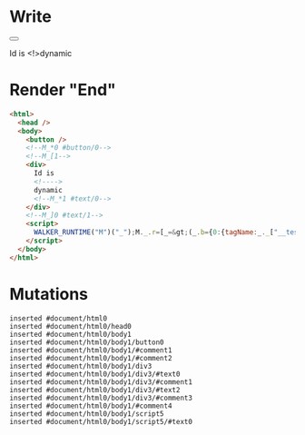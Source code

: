 # Write
  <button></button><!--M_*0 #button/0--><!--M_[1--><div>Id is <!>dynamic<!--M_*1 #text/0--></div><!--M_]0 #text/1--><script>WALKER_RUNTIME("M")("_");M._.r=[_=>(_.b={0:{tagName:_._["__tests__/components/child.marko"],"#text/1!":_.a={},"#text/1(":_._["__tests__/components/child.marko"]},1:_.a}),0,"__tests__/template.marko_0_tagName",0];M._.w()</script>


# Render "End"
```html
<html>
  <head />
  <body>
    <button />
    <!--M_*0 #button/0-->
    <!--M_[1-->
    <div>
      Id is 
      <!---->
      dynamic
      <!--M_*1 #text/0-->
    </div>
    <!--M_]0 #text/1-->
    <script>
      WALKER_RUNTIME("M")("_");M._.r=[_=&gt;(_.b={0:{tagName:_._["__tests__/components/child.marko"],"#text/1!":_.a={},"#text/1(":_._["__tests__/components/child.marko"]},1:_.a}),0,"__tests__/template.marko_0_tagName",0];M._.w()
    </script>
  </body>
</html>
```

# Mutations
```
inserted #document/html0
inserted #document/html0/head0
inserted #document/html0/body1
inserted #document/html0/body1/button0
inserted #document/html0/body1/#comment1
inserted #document/html0/body1/#comment2
inserted #document/html0/body1/div3
inserted #document/html0/body1/div3/#text0
inserted #document/html0/body1/div3/#comment1
inserted #document/html0/body1/div3/#text2
inserted #document/html0/body1/div3/#comment3
inserted #document/html0/body1/#comment4
inserted #document/html0/body1/script5
inserted #document/html0/body1/script5/#text0
```